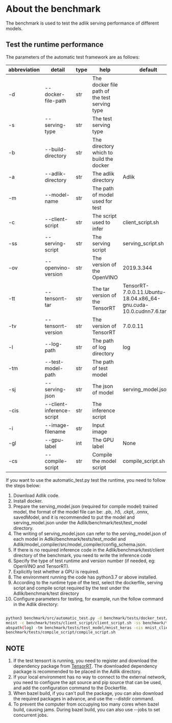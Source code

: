 # About the benchmark

The benchmark is used to test the adlik serving performance of different models.

## Test the runtime performance

The parameters of the automatic test framework are as follows:

| abbreviation | detail                    | type | help                                          | default                                                             |
| ------------ | ------------------------- | ---- | --------------------------------------------- | ------------------------------------------------------------------- |
| -d           | --docker-file-path        | str  | The docker file path of the test serving type |                                                                     |
| -s           | --serving-type            | str  | The test serving type                         |                                                                     |
| -b           | --build-directory         | str  | The directory which to build the docker       |                                                                     |
| -a           | --adlik-directory         | str  | The adlik directory                           | Adlik                                                               |
| -m           | --model-name              | str  | The path of model used for test               |                                                                     |
| -c           | --client-script           | str  | The script used to infer                      | client_script.sh                                                    |
| -ss          | --serving-script          | str  | The serving script                            | serving_script.sh                                                   |
| -ov          | --openvino-version        | str  | The version of the OpenVINO                   | 2019.3.344                                                          |
| -tt          | --tensorrt-tar            | str  | The tar version of the TensorRT               | TensorRT-7.0.0.11.Ubuntu-18.04.x86_64-gnu.cuda-10.0.cudnn7.6.tar.gz |
| -tv          | --tensorrt-version        | str  | The version of TensorRT                       | 7.0.0.11                                                            |
| -l           | --log-path                | str  | The path of log directory                     | log                                                                 |
| -tm          | --test-model-path         | str  | The path of test model                        |                                                                     |
| -sj          | --serving-json            | str  | The json of model                             | serving_model.json                                                  |
| -cis         | --client-inference-script | str  | The inference script                          |                                                                     |
| -i           | --image-filename          | str  | Input image                                   |                                                                     |
| -gl          | --gpu-label               | int  | The GPU label                                 | None                                                                |
| -cs          | --compile-script          | str  | Compile the model script                      | compile_script.sh                                                   |

If you want to use the automatic_test.py test the runtime, you need to follow the steps below:

1. Download Adlik code.
2. Install docker.
3. Prepare the serving_model.json (required for compile model) trained model, the format of the model file can be: .pb,
.h5, .ckpt, .onnx, savedModel, and it is recommended to put the model and serving_model.json under the
Adlik/benchmark/test/test_model directory.
4. The writing of serving_model.json can refer to the serving_model.json of each model in
Adlki/benchmark/tests/test_model and Adlik/model_compiler/src/model_compiler/config_schema.json.
5. If there is no required inference code in the Adlik/benchmark/test/client directory of the benchmark, you need to
write the inference code
6. Specify the type of test runtime and version number (if needed, eg: OpenVINO and TensorRT).
7. Explicitly test whether a GPU is required.
8. The environment running the code has python3.7 or above installed.
9. According to the runtime type of the test, select the dockerfile, serving script and compile script required by the
test under the Adlik/benchmark/test directory
10. Configure parameters for testing, for example, run the follow command in the Adlik directory:

```sh

python3 benchmark/src/automatic_test.py -d benchmark/tests/docker_test/openvino.Dockerfile -s openvino -b . -a . -m
mnist -c benchmark/tests/client_script/client_script.sh -ss benchmark/tests/serving_script/openvino_serving_script.sh -l
abspath(log) -tm benchmark/tests/test_model/mnist_keras -cis mnist_client.py -i mnist.png -cs
benchmark/tests/compile_script/compile_script.sh
```

## NOTE

1. If the test tensorrt is running, you need to register and download the dependency package from
[TensorRT](https://docs.nvidia.com/deeplearning/sdk/tensorrt-install-guide/index.html). The downloaded dependency
package is recommended to be placed in the Adlik directory.
2. If your local environment has no way to connect to the external network, you need to configure the apt source and pip
source that can be used, and add the configuration command to the Dockerfile.
3. When bazel build, if you can't pull the package, you can also download the required packages in advance, and use the
--distdir command.
4. To prevent the computer from occupying too many cores when bazel build, causing jams. During bazel build, you can
also use --jobs to set concurrent jobs.
